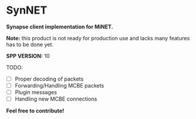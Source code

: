 # SynNET
**Synapse client implementation for MiNET.**

**Note:** this product is not ready for production use and lacks many features has to be done yet.

**SPP VERSION:** 10

TODO:

- [ ] Proper decoding of packets
- [ ] Forwarding/Handling MCBE packets
- [ ] Plugin messages
- [ ] Handling new MCBE connections

**Feel free to contribute!**
